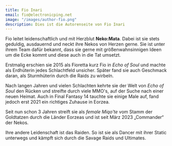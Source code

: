 ```yaml
---
title: Fio Inari
email: fio@electronicping.net
image: "/images/author-fio.png"
description: Dies ist die Autorenseite von Fio Inari
---
```


Fio leitet leidenschaftlich und mit Herzblut **Neko:Mata**.
Dabei ist sie stets geduldig, ausdauernd und neckt ihre Nekos von Herzen gerne. 
Sie ist unter ihrem Team dafür bekannt, dass sie gerne mit größenwahnsinnigen Ideen um die Ecke kommt 
und diese auch in die Tat umsetzt. 

Erstmalig erschien sie 2015 als Fioretta kurz Fio in *Echo of Soul* und machte als Erdhüterin jedes Schlachtfeld unsicher. 
Später fand sie auch Geschmack daran, als Sturmhüterin durch die Raids zu wirbeln.

Nach langen Jahren und vielen Schlachten kehrte sie der Welt von *Echo of Soul* den Rücken und streifte durch viele MMO's, 
auf der Suche nach einer neuen Heimat. 
Auch in Final Fantasy 14 tauchte sie einige Male auf, fand jedoch erst 2021 ein richtiges Zuhause in Eorzea. 

Seit nun schon 3 Jahren streift sie als *female Miqo'te* vom Stamm der Goldtatzen durch die Länder Eorzeas 
und ist seit März 2023 „Commander“ der Nekos.

Ihre andere Leidenschaft ist das Raiden.
So ist sie als Dancer mit ihrer Static unterwegs und kämpft sich durch die Savage Raids und Ultimates.
